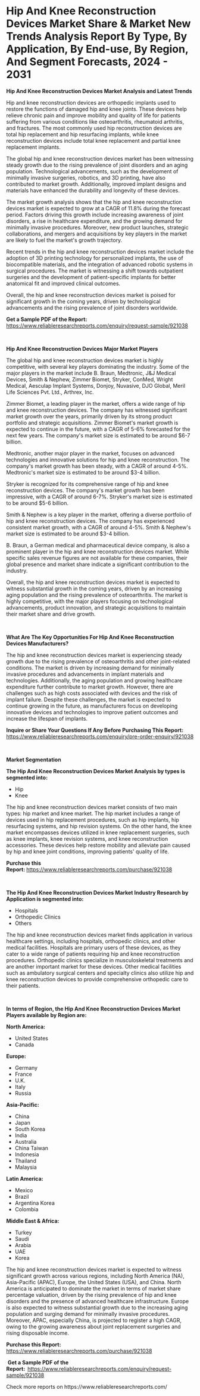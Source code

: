 <p><h1>Hip And Knee Reconstruction Devices Market Share & Market New Trends Analysis Report By Type, By Application, By End-use, By Region, And Segment Forecasts, 2024 - 2031</h1></p><p><strong>Hip And Knee Reconstruction Devices Market Analysis and Latest Trends</strong></p>
<p><p>Hip and knee reconstruction devices are orthopedic implants used to restore the functions of damaged hip and knee joints. These devices help relieve chronic pain and improve mobility and quality of life for patients suffering from various conditions like osteoarthritis, rheumatoid arthritis, and fractures. The most commonly used hip reconstruction devices are total hip replacement and hip resurfacing implants, while knee reconstruction devices include total knee replacement and partial knee replacement implants.</p><p>The global hip and knee reconstruction devices market has been witnessing steady growth due to the rising prevalence of joint disorders and an aging population. Technological advancements, such as the development of minimally invasive surgeries, robotics, and 3D printing, have also contributed to market growth. Additionally, improved implant designs and materials have enhanced the durability and longevity of these devices.</p><p>The market growth analysis shows that the hip and knee reconstruction devices market is expected to grow at a CAGR of 11.8% during the forecast period. Factors driving this growth include increasing awareness of joint disorders, a rise in healthcare expenditure, and the growing demand for minimally invasive procedures. Moreover, new product launches, strategic collaborations, and mergers and acquisitions by key players in the market are likely to fuel the market's growth trajectory.</p><p>Recent trends in the hip and knee reconstruction devices market include the adoption of 3D printing technology for personalized implants, the use of biocompatible materials, and the integration of advanced robotic systems in surgical procedures. The market is witnessing a shift towards outpatient surgeries and the development of patient-specific implants for better anatomical fit and improved clinical outcomes.</p><p>Overall, the hip and knee reconstruction devices market is poised for significant growth in the coming years, driven by technological advancements and the rising prevalence of joint disorders worldwide.</p></p>
<p><strong>Get a Sample PDF of the Report:&nbsp;</strong> <a href="https://www.reliableresearchreports.com/enquiry/request-sample/921038">https://www.reliableresearchreports.com/enquiry/request-sample/921038</a></p>
<p>&nbsp;</p>
<p><strong>Hip And Knee Reconstruction Devices Major Market Players</strong></p>
<p><p>The global hip and knee reconstruction devices market is highly competitive, with several key players dominating the industry. Some of the major players in the market include B. Braun, Medtronic, J&J Medical Devices, Smith & Nephew, Zimmer Biomet, Stryker, ConMed, Wright Medical, Aesculap Implant Systems, Donjoy, Nuvasive, DJO Global, Meril Life Sciences Pvt. Ltd., Arthrex, Inc.</p><p>Zimmer Biomet, a leading player in the market, offers a wide range of hip and knee reconstruction devices. The company has witnessed significant market growth over the years, primarily driven by its strong product portfolio and strategic acquisitions. Zimmer Biomet's market growth is expected to continue in the future, with a CAGR of 5-6% forecasted for the next few years. The company's market size is estimated to be around $6-7 billion.</p><p>Medtronic, another major player in the market, focuses on advanced technologies and innovative solutions for hip and knee reconstruction. The company's market growth has been steady, with a CAGR of around 4-5%. Medtronic's market size is estimated to be around $3-4 billion.</p><p>Stryker is recognized for its comprehensive range of hip and knee reconstruction devices. The company's market growth has been impressive, with a CAGR of around 6-7%. Stryker's market size is estimated to be around $5-6 billion.</p><p>Smith & Nephew is a key player in the market, offering a diverse portfolio of hip and knee reconstruction devices. The company has experienced consistent market growth, with a CAGR of around 4-5%. Smith & Nephew's market size is estimated to be around $3-4 billion.</p><p>B. Braun, a German medical and pharmaceutical device company, is also a prominent player in the hip and knee reconstruction devices market. While specific sales revenue figures are not available for these companies, their global presence and market share indicate a significant contribution to the industry.</p><p>Overall, the hip and knee reconstruction devices market is expected to witness substantial growth in the coming years, driven by an increasing aging population and the rising prevalence of osteoarthritis. The market is highly competitive, with the major players focusing on technological advancements, product innovation, and strategic acquisitions to maintain their market share and drive growth.</p></p>
<p>&nbsp;</p>
<p><strong>What Are The Key Opportunities For Hip And Knee Reconstruction Devices Manufacturers?</strong></p>
<p><p>The hip and knee reconstruction devices market is experiencing steady growth due to the rising prevalence of osteoarthritis and other joint-related conditions. The market is driven by increasing demand for minimally invasive procedures and advancements in implant materials and technologies. Additionally, the aging population and growing healthcare expenditure further contribute to market growth. However, there are challenges such as high costs associated with devices and the risk of implant failure. Despite these challenges, the market is expected to continue growing in the future, as manufacturers focus on developing innovative devices and technologies to improve patient outcomes and increase the lifespan of implants.</p></p>
<p><strong>Inquire or Share Your Questions If Any Before Purchasing This Report:</strong> <a href="https://www.reliableresearchreports.com/enquiry/pre-order-enquiry/921038">https://www.reliableresearchreports.com/enquiry/pre-order-enquiry/921038</a></p>
<p>&nbsp;</p>
<p><strong>Market Segmentation</strong></p>
<p><strong>The Hip And Knee Reconstruction Devices Market Analysis by types is segmented into:</strong></p>
<p><ul><li>Hip</li><li>Knee</li></ul></p>
<p><p>The hip and knee reconstruction devices market consists of two main types: hip market and knee market. The hip market includes a range of devices used in hip replacement procedures, such as hip implants, hip resurfacing systems, and hip revision systems. On the other hand, the knee market encompasses devices utilized in knee replacement surgeries, such as knee implants, knee revision systems, and knee reconstruction accessories. These devices help restore mobility and alleviate pain caused by hip and knee joint conditions, improving patients' quality of life.</p></p>
<p><strong>Purchase this Report:&nbsp;</strong><a href="https://www.reliableresearchreports.com/purchase/921038">https://www.reliableresearchreports.com/purchase/921038</a></p>
<p>&nbsp;</p>
<p><strong>The Hip And Knee Reconstruction Devices Market Industry Research by Application is segmented into:</strong></p>
<p><ul><li>Hospitals</li><li>Orthopedic Clinics</li><li>Others</li></ul></p>
<p><p>The hip and knee reconstruction devices market finds application in various healthcare settings, including hospitals, orthopedic clinics, and other medical facilities. Hospitals are primary users of these devices, as they cater to a wide range of patients requiring hip and knee reconstruction procedures. Orthopedic clinics specialize in musculoskeletal treatments and are another important market for these devices. Other medical facilities such as ambulatory surgical centers and specialty clinics also utilize hip and knee reconstruction devices to provide comprehensive orthopedic care to their patients.</p></p>
<p>&nbsp;</p>
<p><strong>In terms of Region, the Hip And Knee Reconstruction Devices Market Players available by Region are:</strong></p>
<p>
    <p> <strong> North America: </strong>
        <ul>
            <li>United States</li>
            <li>Canada</li>
        </ul>
        </p> 
    <p> <strong> Europe: </strong>
        <ul>
            <li>Germany</li>
            <li>France</li>
            <li>U.K.</li>
            <li>Italy</li>
            <li>Russia</li>
        </ul>
        </p> 
    <p> <strong> Asia-Pacific: </strong>
        <ul>
            <li>China</li>
            <li>Japan</li>
            <li>South Korea</li>
            <li>India</li>
            <li>Australia</li>
            <li>China Taiwan</li>
            <li>Indonesia</li>
            <li>Thailand</li>
            <li>Malaysia</li>
        </ul>
        </p> 
    <p> <strong> Latin America: </strong>
        <ul>
            <li>Mexico</li>
            <li>Brazil</li>
            <li>Argentina Korea</li>
            <li>Colombia</li>
        </ul>
        </p> 
    <p> <strong> Middle East & Africa: </strong>
        <ul>
            <li>Turkey</li>
            <li>Saudi</li>
            <li>Arabia</li>
            <li>UAE</li>
            <li>Korea</li>
        </ul>
    </p>
    </p>
<p><p>The hip and knee reconstruction devices market is expected to witness significant growth across various regions, including North America (NA), Asia-Pacific (APAC), Europe, the United States (USA), and China. North America is anticipated to dominate the market in terms of market share percentage valuation, driven by the rising prevalence of hip and knee disorders and the presence of advanced healthcare infrastructure. Europe is also expected to witness substantial growth due to the increasing aging population and surging demand for minimally invasive procedures. Moreover, APAC, especially China, is projected to register a high CAGR, owing to the growing awareness about joint replacement surgeries and rising disposable income.</p></p>
<p><strong>Purchase this Report: </strong><a href="https://www.reliableresearchreports.com/purchase/921038">https://www.reliableresearchreports.com/purchase/921038</a></p>
<p>&nbsp;<strong>Get a Sample PDF of the Report:&nbsp;&nbsp;</strong><a href="https://www.reliableresearchreports.com/enquiry/request-sample/921038">https://www.reliableresearchreports.com/enquiry/request-sample/921038</a></p>
<p><strong></strong></p>
<p>Check more reports on https://www.reliableresearchreports.com/</p>
